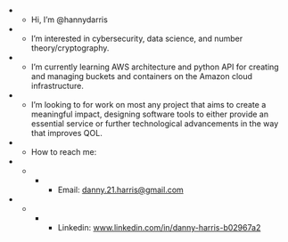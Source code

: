 - - Hi, I’m @hannydarris
- - I’m interested in cybersecurity, data science, and number theory/cryptography.
- - I’m currently learning AWS architecture and python API for creating and managing buckets and containers on the Amazon cloud infrastructure.
- - I’m looking to for work on most any project that aims to create a meaningful impact, designing software tools to either provide an essential service or further technological advancements in the way that improves QOL.
- - How to reach me:
- - - - Email: danny.21.harris@gmail.com
- - - - Linkedin: www.linkedin.com/in/danny-harris-b02967a2

<!---
hannydarris/hannydarris is a ✨ special ✨ repository because its `README.md` (this file) appears on your GitHub profile.
You can click the Preview link to take a look at your changes.
--->
